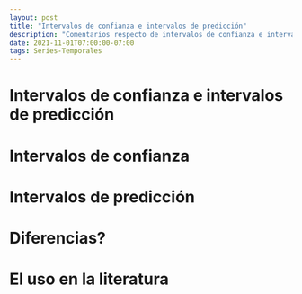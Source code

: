 ```yaml
---
layout: post
title: "Intervalos de confianza e intervalos de predicción"
description: "Comentarios respecto de intervalos de confianza e intervalos de predicción"
date: 2021-11-01T07:00:00-07:00
tags: Series-Temporales
---
```


# Intervalos de confianza e intervalos de predicción

# Intervalos de confianza

# Intervalos de predicción

# Diferencias?

# El uso en la literatura
